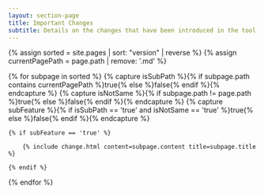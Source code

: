 ```yaml
---
layout: section-page
title: Important Changes
subtitle: Details on the changes that have been introduced in the tool suite.
---
```


{% assign sorted = site.pages | sort: "version" | reverse %}
{% assign currentPagePath = page.path | remove: '.md' %}

{% for subpage in sorted %}
    {% capture isSubPath %}{% if subpage.path contains currentPagePath %}true{% else %}false{% endif %}{% endcapture %}
    {% capture isNotSame %}{% if subpage.path != page.path %}true{% else %}false{% endif %}{% endcapture %}
    {% capture subFeature %}{% if isSubPath == 'true' and isNotSame == 'true' %}true{% else %}false{% endif %}{% endcapture %}

    {% if subFeature == 'true' %}

        {% include change.html content=subpage.content title=subpage.title %}

    {% endif %}

{% endfor %}

